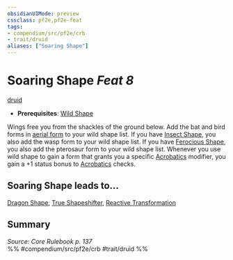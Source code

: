 ```yaml
---
obsidianUIMode: preview
cssclass: pf2e,pf2e-feat
tags:
- compendium/src/pf2e/crb
- trait/druid
aliases: ["Soaring Shape"]
---
```

# Soaring Shape  *Feat 8*  
[druid](rules/traits/druid.md "Druid Class Trait")  

- **Prerequisites**: [Wild Shape](compendium/feats/wild-shape.md)

Wings free you from the shackles of the ground below. Add the bat and bird forms in [aerial form](compendium/spells/aerial-form.md) to your wild shape list. If you have [Insect Shape](compendium/feats/insect-shape.md), you also add the wasp form to your wild shape list. If you have [Ferocious Shape](compendium/feats/ferocious-shape.md), you also add the pterosaur form to your wild shape list. Whenever you use wild shape to gain a form that grants you a specific [Acrobatics](compendium/skills.md#Acrobatics) modifier, you gain a +1 status bonus to [Acrobatics](compendium/skills.md#Acrobatics) checks.

## Soaring Shape leads to...

[Dragon Shape](compendium/feats/dragon-shape.md), [True Shapeshifter](compendium/feats/true-shapeshifter.md), [Reactive Transformation](compendium/feats/reactive-transformation-apg.md)

## Summary

*Source: Core Rulebook p. 137*  
%% #compendium/src/pf2e/crb #trait/druid %%